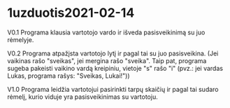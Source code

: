 # 1uzduotis2021-02-14

V0.1 Programa klausia vartotojo vardo ir išveda pasisveikinimą su juo rėmelyje.

V0.2 Programa atpažįsta vartotojo lytį ir pagal tai su juo pasisveikina. (Jei vaikinas rašo "sveikas", jei mergina rašo "sveika". Taip pat, programa sugeba pakeisti vaikino vardą kreipiniu, vietoje "s" rašo "i" (pvz.: jei vardas Lukas, programa rašys: "Sveikas, Lukai!"))

V1.0 Programa leidžia vartotojui pasirinkti tarpų skaičių ir pagal tai sudaro rėmelį, kurio viduje yra pasisveikinimas su vartotoju.
